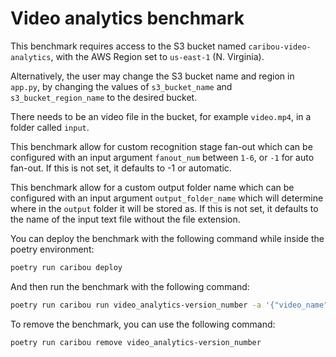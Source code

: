 # Video analytics benchmark

This benchmark requires access to the S3 bucket named `caribou-video-analytics`,
with the AWS Region set to `us-east-1` (N. Virginia).

Alternatively, the user may change the S3 bucket name and region in `app.py`,
by changing the values of `s3_bucket_name` and `s3_bucket_region_name` to the
desired bucket.

There needs to be an video file in the bucket, for example `video.mp4`, in a folder
called `input`.

This benchmark allow for custom recognition stage fan-out which
can be configured with an input argument `fanout_num` between `1-6`, or `-1` for
auto fan-out. If this is not set, it defaults to -1 or automatic.

This benchmark allow for a custom output folder name which can be configured with
an input argument `output_folder_name` which will determine where in the `output` folder
it will be stored as. If this is not set, it defaults to the name of the input text file
without the file extension.

You can deploy the benchmark with the following command while inside the poetry environment:

```bash
poetry run caribou deploy
```

And then run the benchmark with the following command:

```bash
poetry run caribou run video_analytics-version_number -a '{"video_name": "video.mp4", "fanout_num": 6}'
```

To remove the benchmark, you can use the following command:

```bash
poetry run caribou remove video_analytics-version_number
```
